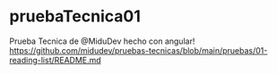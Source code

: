 # pruebaTecnica01
Prueba Tecnica de @MiduDev hecho con angular! https://github.com/midudev/pruebas-tecnicas/blob/main/pruebas/01-reading-list/README.md
